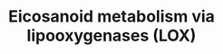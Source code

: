 ---
annotations:
- id: PW:0000485
  parent: classic metabolic pathway
  type: Pathway Ontology
  value: eicosanoid metabolic pathway
- id: PW:0000462
  parent: classic metabolic pathway
  type: Pathway Ontology
  value: lipoxygenase mediated pathway of arachidonic acid metabolism
authors:
- DeSl
- Eweitz
- Egonw
citedin:
- link: 10.1016/j.plipres.2024.101276
  title: 'Oxylipin profiling for clinical research: Current status and future perspectives
    (2024)'
communities:
- Lipids
- ONTOX
description: New PW, homology converted
last-edited: 2025-03-03
ndex: abb61e07-8b6c-11eb-9e72-0ac135e8bacf
organisms:
- Homo sapiens
redirect_from:
- /index.php/Pathway:WP4721
- /instance/WP4721
- /instance/WP4721_r137444
revision: r137444
schema-jsonld:
- '@context': https://schema.org/
  '@id': https://wikipathways.github.io/pathways/WP4721.html
  '@type': Dataset
  creator:
    '@type': Organization
    name: WikiPathways
  description: New PW, homology converted
  keywords:
  - 11-trans-LTC4
  - 11-trans-LTD4
  - 11-trans-LTE4
  - 12(R)-HpETE
  - 12-HETE
  - 12-HpETE
  - 12-epi-LTB4
  - 12-oxo-LTB4
  - 12-oxoETE
  - 13,14-dihydro-15-oxo-LXA4
  - 15-HETE
  - 15-HpETE
  - 15-oxo-LXA4
  - 15-oxoETE
  - 18-carboxy-dinor-LTB4
  - 20-carboxy-LTB4
  - 20-hydroxy-LTB4
  - 5,12-diHETE
  - 5-HETE
  - 5-HpETE
  - 5-oxoETE
  - 6-trans-12-epi-delta-LTB4
  - 6-trans-delta-LTB4
  - 8-HETE
  - 8-HpETE
  - ACAA1
  - ACOX1
  - ACOX2
  - ACOX3
  - ALOX12
  - ALOX15
  - ALOX15B
  - ALOX5
  - Arachidonic acid
  - CYP4A11
  - CYP4A22
  - CYP4F12
  - CYP4F2
  - CYSLTR1
  - CYSLTR2
  - DPEP1
  - EHHADH
  - EXC4
  - EXD4
  - EXE4
  - FPR2
  - GGT5
  - HPGD
  - HXA3
  - HXB3
  - LTA4
  - LTA4H
  - LTB4
  - LTB4R
  - LTB4R2
  - LTC4
  - LTC4S
  - LTD4
  - LTE4
  - LXA4
  - LXB4
  - PPARA
  - PPARD
  - PTGR1
  - PTGR2
  - TRPA1
  - TRPV1
  - TXA3
  - TXB3
  license: CC0
  name: Eicosanoid metabolism via lipooxygenases (LOX)
seo: CreativeWork
title: Eicosanoid metabolism via lipooxygenases (LOX)
wpid: WP4721
---